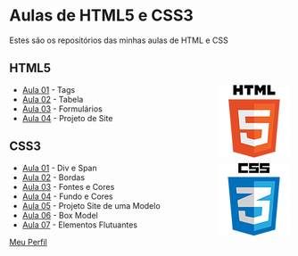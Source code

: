 # Aulas de HTML5 e CSS3
Estes são os repositórios das minhas aulas de HTML e CSS


## HTML5

<img align="right" src="img/html.png" width="130">

* [Aula 01](https://github.com/phStefen/aulas-html/tree/master/projetos/html/aula-01) - Tags
* [Aula 02](https://github.com/phStefen/aulas-html/tree/master/projetos/html/aula-02) - Tabela
* [Aula 03](https://github.com/phStefen/aulas-html/tree/master/projetos/html/aula-03) - Formulários
* [Aula 04](https://github.com/phStefen/aulas-html/tree/master/projetos/html/aula-04) - Projeto de Site


## CSS3

<img align="right" src="img/css.png" width="130">

* [Aula 01](https://github.com/phStefen/aulas-html/tree/master/projetos/css/aula-01) - Div e Span
* [Aula 02](https://github.com/phStefen/aulas-html/tree/master/projetos/css/aula-02) - Bordas
* [Aula 03](https://github.com/phStefen/aulas-html/tree/master/projetos/css/aula-03) - Fontes e Cores
* [Aula 04](https://github.com/phStefen/aulas-html/tree/master/projetos/css/aula-04) - Fundo e Cores
* [Aula 05](https://github.com/phStefen/aulas-html/tree/master/projetos/css/aula-05) - Projeto Site de uma Modelo
* [Aula 06](https://github.com/phStefen/aulas-html/tree/master/projetos/css/aula-06) - Box Model
* [Aula 07](https://github.com/phStefen/aulas-html/tree/master/projetos/css/aula-07) - Elementos Flutuantes

[Meu Perfil](http://phstefen.github.io/)
